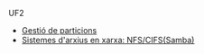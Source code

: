 UF2
- [Gestió de particions](htmlpreview.github.io/?https//github.com/benalaiman3002/Portfoli/blob/main/Moduls/M01-SistemesInformatics/UF2/Gestió%20de%20particions/Sistemesinformtics.html)
- [Sistemes d'arxius en xarxa: NFS/CIFS(Samba)](https://htmlpreview.github.io/?https://github.com/benalaiman3002/Portfoli/blob/main/Moduls/M01-SistemesInformatics/UF2/LDAP%20i%20Active%20Directory/Sistemesinformtics.html)
